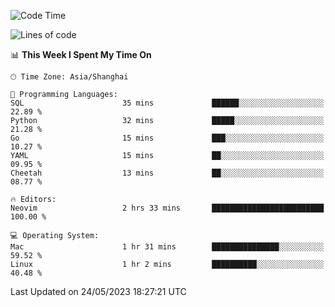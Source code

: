 <!--START_SECTION:waka-->
![Code Time](http://img.shields.io/badge/Code%20Time-1%2C369%20hrs%2051%20mins-blue)

![Lines of code](https://img.shields.io/badge/From%20Hello%20World%20I%27ve%20Written-261.2%20thousand%20lines%20of%20code-blue)

📊 **This Week I Spent My Time On** 

```text
🕑︎ Time Zone: Asia/Shanghai

💬 Programming Languages: 
SQL                      35 mins             ██████░░░░░░░░░░░░░░░░░░░   22.89 % 
Python                   32 mins             █████░░░░░░░░░░░░░░░░░░░░   21.28 % 
Go                       15 mins             ███░░░░░░░░░░░░░░░░░░░░░░   10.27 % 
YAML                     15 mins             ██░░░░░░░░░░░░░░░░░░░░░░░   09.95 % 
Cheetah                  13 mins             ██░░░░░░░░░░░░░░░░░░░░░░░   08.77 % 

🔥 Editors: 
Neovim                   2 hrs 33 mins       █████████████████████████   100.00 % 

💻 Operating System: 
Mac                      1 hr 31 mins        ███████████████░░░░░░░░░░   59.52 % 
Linux                    1 hr 2 mins         ██████████░░░░░░░░░░░░░░░   40.48 % 
```


 Last Updated on 24/05/2023 18:27:21 UTC
<!--END_SECTION:waka-->
